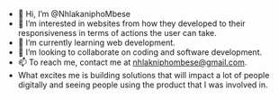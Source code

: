 - 👋 Hi, I’m @NhlakaniphoMbese
- 👀 I’m interested in websites from how they developed to their responsiveness in terms of actions the user can take.
- 🌱 I’m currently learning web development.
- 💞️ I’m looking to collaborate on coding and software development.
- 📫 To reach me, contact me at nhlakniphombese@gmail.com.
- What excites me is building solutions that will impact a lot of people digitally and seeing people using the product that I was involved in.
<!---
NhlakaniphoMbese/NhlakaniphoMbese is a ✨ special ✨ repository because its `README.md` (this file) appears on your GitHub profile.
You can click the Preview link to take a look at your changes.
--->
